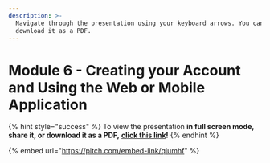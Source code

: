 ```yaml
---
description: >-
  Navigate through the presentation using your keyboard arrows. You can also
  download it as a PDF.
---
```


# Module 6 - Creating your Account and Using the Web or Mobile Application

{% hint style="success" %}
To view the presentation **in full screen mode, share it, or download it as a PDF,** [**click this link**](https://pitch.braver.net/v/advanced-training---module-6---complete-qiumhf)**!**
{% endhint %}

{% embed url="https://pitch.com/embed-link/qiumhf" %}
